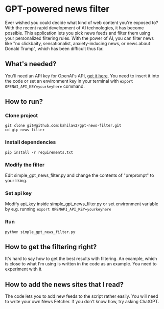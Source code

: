 # GPT-powered news filter

Ever wished you could decide what kind of web content you're exposed to? With the recent rapid development of AI technologies, it has become possible. This application lets you pick news feeds and filter them using your personalized filtering rules. With the power of AI, you can filter news like "no clickbaity, sensationalist, anxiety-inducing news, or news about Donald Trump", which has been difficult thus far.

## What's needed?

You'll need an API key for OpenAI's API, [get it here](https://platform.openai.com/overview). You need to insert it into the code or set an environment key in your terminal with `export OPENAI_API_KEY=yourkeyhere` command.

## How to run?

### Clone project
```
git clone git@github.com:kahilav2/gpt-news-filter.git
cd gtp-news-filter
```

### Install dependencies
`pip install -r requirements.txt`

### Modify the filter
Edit simple_gpt_news_filter.py and change the contents of "preprompt" to your liking. 

### Set api key
Modify api_key inside simple_gpt_news_filter.py or set environment variable by e.g. running
`export OPENAPI_API_KEY=yourkeyhere`

### Run
`python simple_gpt_news_filter.py`

## How to get the filtering right?
It's hard to say how to get the best results with filtering. An example, which is close to what I'm using is written in the code as an example. You need to experiment with it.

## How to add the news sites that I read?
The code lets you to add new feeds to the script rather easily. You will need to write your own News Fetcher. If you don't know how, try asking ChatGPT. 

